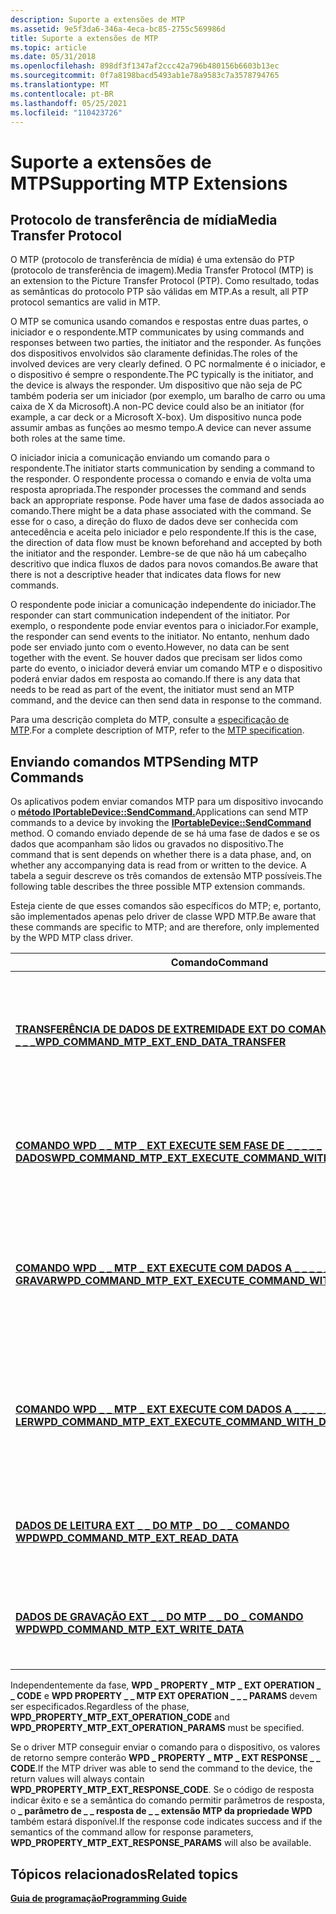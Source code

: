```yaml
---
description: Suporte a extensões de MTP
ms.assetid: 9e5f3da6-346a-4eca-bc85-2755c569986d
title: Suporte a extensões de MTP
ms.topic: article
ms.date: 05/31/2018
ms.openlocfilehash: 898df3f1347af2ccc42a796b480156b6603b13ec
ms.sourcegitcommit: 0f7a8198bacd5493ab1e78a9583c7a3578794765
ms.translationtype: MT
ms.contentlocale: pt-BR
ms.lasthandoff: 05/25/2021
ms.locfileid: "110423726"
---
```

# <a name="supporting-mtp-extensions"></a><span data-ttu-id="afa0a-103">Suporte a extensões de MTP</span><span class="sxs-lookup"><span data-stu-id="afa0a-103">Supporting MTP Extensions</span></span>

## <a name="media-transfer-protocol"></a><span data-ttu-id="afa0a-104">Protocolo de transferência de mídia</span><span class="sxs-lookup"><span data-stu-id="afa0a-104">Media Transfer Protocol</span></span>

<span data-ttu-id="afa0a-105">O MTP (protocolo de transferência de mídia) é uma extensão do PTP (protocolo de transferência de imagem).</span><span class="sxs-lookup"><span data-stu-id="afa0a-105">Media Transfer Protocol (MTP) is an extension to the Picture Transfer Protocol (PTP).</span></span> <span data-ttu-id="afa0a-106">Como resultado, todas as semânticas do protocolo PTP são válidas em MTP.</span><span class="sxs-lookup"><span data-stu-id="afa0a-106">As a result, all PTP protocol semantics are valid in MTP.</span></span>

<span data-ttu-id="afa0a-107">O MTP se comunica usando comandos e respostas entre duas partes, o iniciador e o respondente.</span><span class="sxs-lookup"><span data-stu-id="afa0a-107">MTP communicates by using commands and responses between two parties, the initiator and the responder.</span></span> <span data-ttu-id="afa0a-108">As funções dos dispositivos envolvidos são claramente definidas.</span><span class="sxs-lookup"><span data-stu-id="afa0a-108">The roles of the involved devices are very clearly defined.</span></span> <span data-ttu-id="afa0a-109">O PC normalmente é o iniciador, e o dispositivo é sempre o respondente.</span><span class="sxs-lookup"><span data-stu-id="afa0a-109">The PC typically is the initiator, and the device is always the responder.</span></span> <span data-ttu-id="afa0a-110">Um dispositivo que não seja de PC também poderia ser um iniciador (por exemplo, um baralho de carro ou uma caixa de X da Microsoft).</span><span class="sxs-lookup"><span data-stu-id="afa0a-110">A non-PC device could also be an initiator (for example, a car deck or a Microsoft X-box).</span></span> <span data-ttu-id="afa0a-111">Um dispositivo nunca pode assumir ambas as funções ao mesmo tempo.</span><span class="sxs-lookup"><span data-stu-id="afa0a-111">A device can never assume both roles at the same time.</span></span>

<span data-ttu-id="afa0a-112">O iniciador inicia a comunicação enviando um comando para o respondente.</span><span class="sxs-lookup"><span data-stu-id="afa0a-112">The initiator starts communication by sending a command to the responder.</span></span> <span data-ttu-id="afa0a-113">O respondente processa o comando e envia de volta uma resposta apropriada.</span><span class="sxs-lookup"><span data-stu-id="afa0a-113">The responder processes the command and sends back an appropriate response.</span></span> <span data-ttu-id="afa0a-114">Pode haver uma fase de dados associada ao comando.</span><span class="sxs-lookup"><span data-stu-id="afa0a-114">There might be a data phase associated with the command.</span></span> <span data-ttu-id="afa0a-115">Se esse for o caso, a direção do fluxo de dados deve ser conhecida com antecedência e aceita pelo iniciador e pelo respondente.</span><span class="sxs-lookup"><span data-stu-id="afa0a-115">If this is the case, the direction of data flow must be known beforehand and accepted by both the initiator and the responder.</span></span> <span data-ttu-id="afa0a-116">Lembre-se de que não há um cabeçalho descritivo que indica fluxos de dados para novos comandos.</span><span class="sxs-lookup"><span data-stu-id="afa0a-116">Be aware that there is not a descriptive header that indicates data flows for new commands.</span></span>

<span data-ttu-id="afa0a-117">O respondente pode iniciar a comunicação independente do iniciador.</span><span class="sxs-lookup"><span data-stu-id="afa0a-117">The responder can start communication independent of the initiator.</span></span> <span data-ttu-id="afa0a-118">Por exemplo, o respondente pode enviar eventos para o iniciador.</span><span class="sxs-lookup"><span data-stu-id="afa0a-118">For example, the responder can send events to the initiator.</span></span> <span data-ttu-id="afa0a-119">No entanto, nenhum dado pode ser enviado junto com o evento.</span><span class="sxs-lookup"><span data-stu-id="afa0a-119">However, no data can be sent together with the event.</span></span> <span data-ttu-id="afa0a-120">Se houver dados que precisam ser lidos como parte do evento, o iniciador deverá enviar um comando MTP e o dispositivo poderá enviar dados em resposta ao comando.</span><span class="sxs-lookup"><span data-stu-id="afa0a-120">If there is any data that needs to be read as part of the event, the initiator must send an MTP command, and the device can then send data in response to the command.</span></span>

<span data-ttu-id="afa0a-121">Para uma descrição completa do MTP, consulte a [especificação de MTP](https://www.usb.org/sites/default/files/MTPv1_1.zip).</span><span class="sxs-lookup"><span data-stu-id="afa0a-121">For a complete description of MTP, refer to the [MTP specification](https://www.usb.org/sites/default/files/MTPv1_1.zip).</span></span>

## <a name="sending-mtp-commands"></a><span data-ttu-id="afa0a-122">Enviando comandos MTP</span><span class="sxs-lookup"><span data-stu-id="afa0a-122">Sending MTP Commands</span></span>

<span data-ttu-id="afa0a-123">Os aplicativos podem enviar comandos MTP para um dispositivo invocando o [**método IPortableDevice::SendCommand.**](/windows/desktop/api/PortableDeviceApi/nf-portabledeviceapi-iportabledevice-sendcommand)</span><span class="sxs-lookup"><span data-stu-id="afa0a-123">Applications can send MTP commands to a device by invoking the [**IPortableDevice::SendCommand**](/windows/desktop/api/PortableDeviceApi/nf-portabledeviceapi-iportabledevice-sendcommand) method.</span></span> <span data-ttu-id="afa0a-124">O comando enviado depende de se há uma fase de dados e se os dados que acompanham são lidos ou gravados no dispositivo.</span><span class="sxs-lookup"><span data-stu-id="afa0a-124">The command that is sent depends on whether there is a data phase, and, on whether any accompanying data is read from or written to the device.</span></span> <span data-ttu-id="afa0a-125">A tabela a seguir descreve os três comandos de extensão MTP possíveis.</span><span class="sxs-lookup"><span data-stu-id="afa0a-125">The following table describes the three possible MTP extension commands.</span></span>

<span data-ttu-id="afa0a-126">Esteja ciente de que esses comandos são específicos do MTP; e, portanto, são implementados apenas pelo driver de classe WPD MTP.</span><span class="sxs-lookup"><span data-stu-id="afa0a-126">Be aware that these commands are specific to MTP; and are therefore, only implemented by the WPD MTP class driver.</span></span>



| <span data-ttu-id="afa0a-127">Comando</span><span class="sxs-lookup"><span data-stu-id="afa0a-127">Command</span></span>  | <span data-ttu-id="afa0a-128">Descrição</span><span class="sxs-lookup"><span data-stu-id="afa0a-128">Description</span></span>  |
|--------------------------------------------------------------------------------------------------------------------------------------|---------------------------------------------------------------------------------------------------|
| [<span data-ttu-id="afa0a-129">**TRANSFERÊNCIA DE DADOS DE EXTREMIDADE EXT DO COMANDO WPD \_ \_ MTP \_ \_ \_ \_**</span><span class="sxs-lookup"><span data-stu-id="afa0a-129">**WPD\_COMMAND\_MTP\_EXT\_END\_DATA\_TRANSFER**</span></span>](/windows/desktop/wpd_sdk/wpd-command-mtp-ext-end-data-transfer)                                      | <span data-ttu-id="afa0a-130">Emite um comando MTP que sinaliza a conclusão de uma operação de leitura ou gravação de dados.</span><span class="sxs-lookup"><span data-stu-id="afa0a-130">Issues an MTP command that signals the conclusion of a data read or write operation.</span></span>              |
| [<span data-ttu-id="afa0a-131">**COMANDO WPD \_ \_ MTP \_ EXT EXECUTE SEM FASE DE \_ \_ \_ \_ \_ DADOS**</span><span class="sxs-lookup"><span data-stu-id="afa0a-131">**WPD\_COMMAND\_MTP\_EXT\_EXECUTE\_COMMAND\_WITHOUT\_DATA\_PHASE**</span></span>](/windows/desktop/wpd_sdk/wpd-command-mtp-ext-execute-command-without-data-phase)  | <span data-ttu-id="afa0a-132">Emite um comando MTP sem uma fase de dados correspondente.</span><span class="sxs-lookup"><span data-stu-id="afa0a-132">Issues an MTP command without a corresponding data phase.</span></span>                                         |
| [<span data-ttu-id="afa0a-133">**COMANDO WPD \_ \_ MTP \_ EXT EXECUTE COM DADOS A \_ \_ \_ \_ \_ \_ GRAVAR**</span><span class="sxs-lookup"><span data-stu-id="afa0a-133">**WPD\_COMMAND\_MTP\_EXT\_EXECUTE\_COMMAND\_WITH\_DATA\_TO\_WRITE**</span></span>](/windows/desktop/wpd_sdk/wpd-command-mtp-ext-execute-command-with-data-to-write) | <span data-ttu-id="afa0a-134">Emite um comando MTP que é seguido pelos dados de acompanhamento, que serão gravados no dispositivo.</span><span class="sxs-lookup"><span data-stu-id="afa0a-134">Issues an MTP command that is followed by accompanying data, which will be written to the device.</span></span> |
| [<span data-ttu-id="afa0a-135">**COMANDO WPD \_ \_ MTP \_ EXT EXECUTE COM DADOS A \_ \_ \_ \_ \_ \_ LER**</span><span class="sxs-lookup"><span data-stu-id="afa0a-135">**WPD\_COMMAND\_MTP\_EXT\_EXECUTE\_COMMAND\_WITH\_DATA\_TO\_READ**</span></span>](/windows/desktop/wpd_sdk/wpd-command-mtp-ext-execute-command-with-data-to-read)   | <span data-ttu-id="afa0a-136">Emite um comando MTP que é seguido pelos dados de acompanhamento, que são lidos do dispositivo.</span><span class="sxs-lookup"><span data-stu-id="afa0a-136">Issues an MTP command that is followed by accompanying data, which is read from the device.</span></span>       |
| [<span data-ttu-id="afa0a-137">**DADOS DE LEITURA EXT \_ \_ DO MTP \_ DO \_ \_ COMANDO WPD**</span><span class="sxs-lookup"><span data-stu-id="afa0a-137">**WPD\_COMMAND\_MTP\_EXT\_READ\_DATA**</span></span>](/windows/desktop/wpd_sdk/wpd-command-mtp-ext-read-data)                                                       | <span data-ttu-id="afa0a-138">Emite um comando MTP que envia dados do dispositivo para o computador.</span><span class="sxs-lookup"><span data-stu-id="afa0a-138">Issues an MTP command that sends data from the device to the PC.</span></span>                                  |
| [<span data-ttu-id="afa0a-139">**DADOS DE GRAVAÇÃO EXT \_ \_ DO MTP \_ \_ DO \_ COMANDO WPD**</span><span class="sxs-lookup"><span data-stu-id="afa0a-139">**WPD\_COMMAND\_MTP\_EXT\_WRITE\_DATA**</span></span>](/windows/desktop/wpd_sdk/wpd-command-mtp-ext-write-data)                                                     | <span data-ttu-id="afa0a-140">Emite um comando MTP que envia dados para o dispositivo do pc.</span><span class="sxs-lookup"><span data-stu-id="afa0a-140">Issues an MTP command that sends data to the device from the PC.</span></span>                                  |



 

<span data-ttu-id="afa0a-141">Independentemente da fase, **WPD \_ PROPERTY \_ MTP \_ EXT OPERATION \_ \_ CODE** e **WPD PROPERTY \_ \_ MTP EXT OPERATION \_ \_ \_ PARAMS** devem ser especificados.</span><span class="sxs-lookup"><span data-stu-id="afa0a-141">Regardless of the phase, **WPD\_PROPERTY\_MTP\_EXT\_OPERATION\_CODE** and **WPD\_PROPERTY\_MTP\_EXT\_OPERATION\_PARAMS** must be specified.</span></span>

<span data-ttu-id="afa0a-142">Se o driver MTP conseguir enviar o comando para o dispositivo, os valores de retorno sempre conterão **WPD \_ PROPERTY \_ MTP \_ EXT RESPONSE \_ \_ CODE**.</span><span class="sxs-lookup"><span data-stu-id="afa0a-142">If the MTP driver was able to send the command to the device, the return values will always contain **WPD\_PROPERTY\_MTP\_EXT\_RESPONSE\_CODE**.</span></span> <span data-ttu-id="afa0a-143">Se o código de resposta indicar êxito e se a semântica do comando permitir parâmetros de resposta, o **\_ parâmetro de \_ \_ resposta de \_ \_ extensão MTP da propriedade WPD** também estará disponível.</span><span class="sxs-lookup"><span data-stu-id="afa0a-143">If the response code indicates success and if the semantics of the command allow for response parameters, **WPD\_PROPERTY\_MTP\_EXT\_RESPONSE\_PARAMS** will also be available.</span></span>

## <a name="related-topics"></a><span data-ttu-id="afa0a-144">Tópicos relacionados</span><span class="sxs-lookup"><span data-stu-id="afa0a-144">Related topics</span></span>

<dl> <dt>

[<span data-ttu-id="afa0a-145">**Guia de programação**</span><span class="sxs-lookup"><span data-stu-id="afa0a-145">**Programming Guide**</span></span>](programming-guide.md)
</dt> </dl>

 

 
